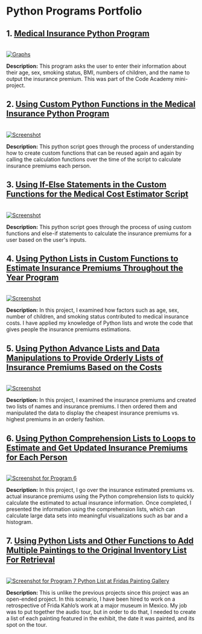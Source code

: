 # Python Programs Portfolio
<h2>1. <a href="https://github.com/absndus/Python_Programs_Portfolio/blob/master/program_1_medical_insurance.py">Medical Insurance Python Program</a></h2>
<br>
<a href="https://github.com/absndus/Python_Programs_Portfolio/blob/master/Screenshot%202023-05-08%20112636.png">
  <img src="https://github.com/absndus/Python_Programs_Portfolio/blob/master/Screenshot%202023-05-08%20112636.png" alt="Graphs">
  </a>
<p><b>Description:</b> This program asks the user to enter their information about their age, sex, smoking status, BMI, numbers of children, and the name to output the insurance premium. This was part of the Code Academy mini-project. 
</p>

<h2> 2. <a href="https://github.com/absndus/Python_Programs_Portfolio/blob/master/Program_2_Medical_Insurance_Project.py">Using Custom Python Functions in the Medical Insurance Python Program</a></h2>
<br>
<a href="https://github.com/absndus/Python_Programs_Portfolio/blob/master/Screenshot%202023-05-09%20125658.png">
  <image src="https://github.com/absndus/Python_Programs_Portfolio/blob/master/Screenshot%202023-05-09%20125658.png" alt = "Screenshot">
</a>
<p><b>Description:</b> This python script goes through the process of understanding how to create custom functions that can be reused again and again by calling the calculation functions over the time of the script to calculate insurance premiums each person. 
</p>

<h2> 3. <a href="https://github.com/absndus/Python_Programs_Portfolio/blob/master/program_3_control_flow_medical_insurance.py">Using If-Else Statements in the Custom Functions for the Medical Cost Estimator Script</a></h2>
<br>
<a href="https://github.com/absndus/Python_Programs_Portfolio/blob/master/Screenshot%202023-05-09%20132745.png">
  <image src="https://github.com/absndus/Python_Programs_Portfolio/blob/master/Screenshot%202023-05-09%20132745.png" alt = "Screenshot">
    </a>
<p><b>Description:</b> This python script goes through the process of using custom functions and else-if statements to calculate the insurance premiums for a user based on the user's inputs.
</p>
  
<h2> 4. <a href="https://github.com/absndus/Python_Programs_Portfolio/blob/master/program_4_medical_insurance_estimation.py">Using Python Lists in Custom Functions to Estimate Insurance Premiums Throughout the Year Program </a></h2>
<br>
<a href="https://github.com/absndus/Python_Programs_Portfolio/blob/master/Screenshot%202023-05-09%20174758.png">
  <image src="https://github.com/absndus/Python_Programs_Portfolio/blob/master/Screenshot%202023-05-09%20174758.png" alt = "Screenshot">
    </a>
<p><b>Description:</b> In this project, I examined how factors such as age, sex, number of children, and smoking status contributed to medical insurance costs. I have applied my knowledge of Python lists and wrote the code that gives people the insurance premiums estimations.
</p>

<h2> 5. <a href="https://github.com/absndus/Python_Programs_Portfolio/blob/master/program_5_lists_medical_insurance.py">Using Python Advance Lists and Data Manipulations to Provide Orderly Lists of Insurance Premiums Based on the Costs</a></h2>
<br>
<a href="https://github.com/absndus/Python_Programs_Portfolio/blob/master/Screenshot%202023-05-10%20110452.png">
  <image src="https://github.com/absndus/Python_Programs_Portfolio/blob/master/Screenshot%202023-05-10%20110452.png" alt = "Screenshot">
  </a>
  <p><b>Description:</b> In this project, I examined the insurance premiums and created two lists of names and insurance premiums. I then ordered them and manipulated the data to display the cheapest insurance premiums vs. highest premiums in an orderly fashion. 
  </p>

<h2> 6. <a href="https://github.com/absndus/Python_Programs_Portfolio/blob/master/program_6_medical_insurance_loops_list.py">Using Python Comprehension Lists to Loops to Estimate and Get Updated Insurance Premiums for Each Person</a></h2>
<br>
<a href="https://github.com/absndus/Python_Programs_Portfolio/blob/master/program_7_medical_insurance_lists_loops_screenshot.png">
  <image src="https://github.com/absndus/Python_Programs_Portfolio/blob/master/program_7_medical_insurance_lists_loops_screenshot.png" alt = "Screenshot for Program 6"></a>
  <p><b>Description:</b> In this project, I go over the insurance estimated premiums vs. actual insurance premiums using the Python comprehension lists to quickly calculate the estimated to actual insurance information. Once completed, I presented the information using the comprehension lists, which can calculate large data sets into meaningful visualizations such as bar and a histogram. </p>
  
<h2> 7. <a href="https://github.com/absndus/Python_Programs_Portfolio/blob/master/program_7_Advance_Lists_project.py">Using Python Lists and Other Functions to Add Multiple Paintings to the Original Inventory List For Retrieval</a></h2>
<br>
<a href="https://github.com/absndus/Python_Programs_Portfolio/blob/master/program_7_list_screenshot.png">
  <image src="https://github.com/absndus/Python_Programs_Portfolio/blob/master/program_7_list_screenshot.png" alt = "Screenshot for Program 7 Python List at Fridas Painting Gallery"></a> 
  <p><b>Description:</b> This is unlike the previous projects since this project was an open-ended project. In this scenario, I have been hired to work on a retrospective of Frida Kahlo’s work at a major museum in Mexico. My job was to put together the audio tour, but in order to do that, I needed to create a list of each painting featured in the exhibit, the date it was painted, and its spot on the tour.
